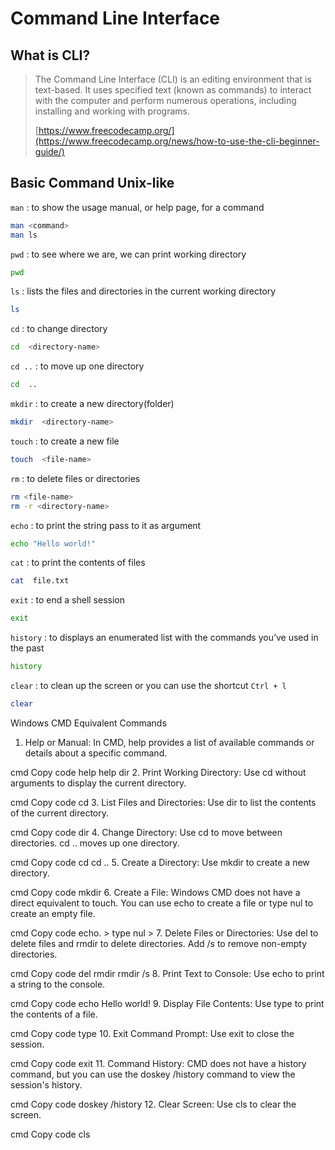 # Command Line Interface

## What is CLI?

> The Command Line Interface (CLI) is an editing environment that is text-based.
> It uses specified text (known as commands) to interact with the computer and
> perform numerous operations, including installing and working with programs.
>
> [https://www.freecodecamp.org/](https://www.freecodecamp.org/news/how-to-use-the-cli-beginner-guide/)

## Basic Command Unix-like

`man` : to show the usage manual, or help page, for a command

```bash
man <command>
man ls
```

`pwd` : to see where we are, we can print working directory

```bash
pwd
```

`ls` : lists the files and directories in the current working directory

```bash
ls
```

`cd` : to change directory

```bash
cd  <directory-name>
```

`cd ..` : to move up one directory

```bash
cd  ..
```

`mkdir` : to create a new directory(folder)

```bash
mkdir  <directory-name>
```

`touch` : to create a new file

```bash
touch  <file-name>
```

`rm` : to delete files or directories

```bash
rm <file-name>
rm -r <directory-name>
```

`echo` : to print the string pass to it as argument

```bash
echo "Hello world!"
```

`cat` : to print the contents of files

```bash
cat  file.txt
```

`exit` : to end a shell session

```bash
exit
```

`history` : to displays an enumerated list with the commands you’ve used in the
past

```bash
history
```

`clear` : to clean up the screen or you can use the shortcut `Ctrl + l`

```bash
clear
```

Windows CMD Equivalent Commands
1. Help or Manual:
In CMD, help provides a list of available commands or details about a specific command.

cmd
Copy code
help <command>
help dir
2. Print Working Directory:
Use cd without arguments to display the current directory.

cmd
Copy code
cd
3. List Files and Directories:
Use dir to list the contents of the current directory.

cmd
Copy code
dir
4. Change Directory:
Use cd to move between directories. cd .. moves up one directory.

cmd
Copy code
cd <directory-name>
cd ..
5. Create a Directory:
Use mkdir to create a new directory.

cmd
Copy code
mkdir <directory-name>
6. Create a File:
Windows CMD does not have a direct equivalent to touch. You can use echo to create a file or type nul to create an empty file.

cmd
Copy code
echo. > <file-name>
type nul > <file-name>
7. Delete Files or Directories:
Use del to delete files and rmdir to delete directories. Add /s to remove non-empty directories.

cmd
Copy code
del <file-name>
rmdir <directory-name>
rmdir /s <directory-name>
8. Print Text to Console:
Use echo to print a string to the console.

cmd
Copy code
echo Hello world!
9. Display File Contents:
Use type to print the contents of a file.

cmd
Copy code
type <file-name>
10. Exit Command Prompt:
Use exit to close the session.

cmd
Copy code
exit
11. Command History:
CMD does not have a history command, but you can use the doskey /history command to view the session's history.

cmd
Copy code
doskey /history
12. Clear Screen:
Use cls to clear the screen.

cmd
Copy code
cls

